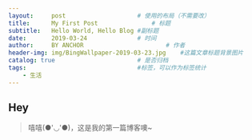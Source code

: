 ```yaml
---
layout:     post   				    # 使用的布局（不需要改）
title:      My First Post 				# 标题 
subtitle:   Hello World, Hello Blog #副标题
date:       2019-03-24 				# 时间
author:     BY ANCHOR 						# 作者
header-img: img/BingWallpaper-2019-03-23.jpg 	#这篇文章标题背景图片
catalog: true 						# 是否归档
tags:								#标签，可以作为标签统计
    - 生活
---
```


## Hey
>嘻嘻(●'◡'●)，这是我的第一篇博客噢~
